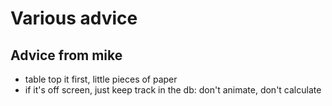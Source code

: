 # Various advice

## Advice from mike

* table top it first, little pieces of paper
* if it's off screen, just keep track in the db: don't animate, don't calculate
